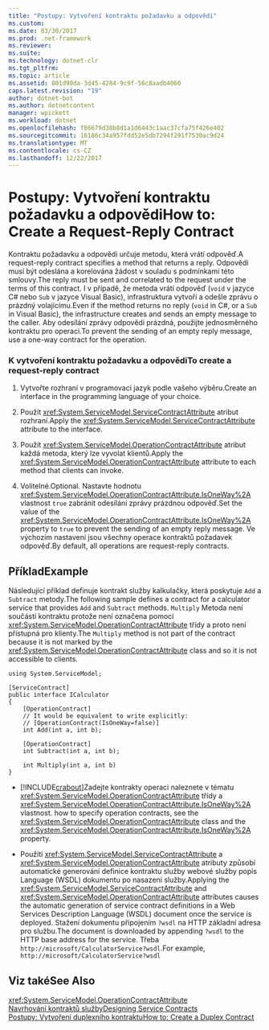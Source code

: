 ```yaml
---
title: "Postupy: Vytvoření kontraktu požadavku a odpovědi"
ms.custom: 
ms.date: 03/30/2017
ms.prod: .net-framework
ms.reviewer: 
ms.suite: 
ms.technology: dotnet-clr
ms.tgt_pltfrm: 
ms.topic: article
ms.assetid: 801d90da-3d45-4284-9c9f-56c8aadb4060
caps.latest.revision: "19"
author: dotnet-bot
ms.author: dotnetcontent
manager: wpickett
ms.workload: dotnet
ms.openlocfilehash: f86679d38b8d1a1d6443c1aac37cfa75f426e402
ms.sourcegitcommit: 16186c34a957fdd52e5db7294f291f7530ac9d24
ms.translationtype: MT
ms.contentlocale: cs-CZ
ms.lasthandoff: 12/22/2017
---
```

# <a name="how-to-create-a-request-reply-contract"></a><span data-ttu-id="0eee8-102">Postupy: Vytvoření kontraktu požadavku a odpovědi</span><span class="sxs-lookup"><span data-stu-id="0eee8-102">How to: Create a Request-Reply Contract</span></span>
<span data-ttu-id="0eee8-103">Kontraktu požadavku a odpovědi určuje metodu, která vrátí odpověď.</span><span class="sxs-lookup"><span data-stu-id="0eee8-103">A request-reply contract specifies a method that returns a reply.</span></span> <span data-ttu-id="0eee8-104">Odpovědi musí být odeslána a korelována žádost v souladu s podmínkami této smlouvy.</span><span class="sxs-lookup"><span data-stu-id="0eee8-104">The reply must be sent and correlated to the request under the terms of this contract.</span></span> <span data-ttu-id="0eee8-105">I v případě, že metoda vrátí odpověď (`void` v jazyce C# nebo `Sub` v jazyce Visual Basic), infrastruktura vytvoří a odešle zprávu o prázdný volajícímu.</span><span class="sxs-lookup"><span data-stu-id="0eee8-105">Even if the method returns no reply (`void` in C#, or a `Sub` in Visual Basic), the infrastructure creates and sends an empty message to the caller.</span></span> <span data-ttu-id="0eee8-106">Aby odesílání zprávy odpovědi prázdná, použijte jednosměrného kontraktu pro operaci.</span><span class="sxs-lookup"><span data-stu-id="0eee8-106">To prevent the sending of an empty reply message, use a one-way contract for the operation.</span></span>  
  
### <a name="to-create-a-request-reply-contract"></a><span data-ttu-id="0eee8-107">K vytvoření kontraktu požadavku a odpovědi</span><span class="sxs-lookup"><span data-stu-id="0eee8-107">To create a request-reply contract</span></span>  
  
1.  <span data-ttu-id="0eee8-108">Vytvořte rozhraní v programovací jazyk podle vašeho výběru.</span><span class="sxs-lookup"><span data-stu-id="0eee8-108">Create an interface in the programming language of your choice.</span></span>  
  
2.  <span data-ttu-id="0eee8-109">Použít <xref:System.ServiceModel.ServiceContractAttribute> atribut rozhraní.</span><span class="sxs-lookup"><span data-stu-id="0eee8-109">Apply the <xref:System.ServiceModel.ServiceContractAttribute> attribute to the interface.</span></span>  
  
3.  <span data-ttu-id="0eee8-110">Použít <xref:System.ServiceModel.OperationContractAttribute> atribut každá metoda, který lze vyvolat klientů.</span><span class="sxs-lookup"><span data-stu-id="0eee8-110">Apply the <xref:System.ServiceModel.OperationContractAttribute> attribute to each method that clients can invoke.</span></span>  
  
4.  <span data-ttu-id="0eee8-111">Volitelné.</span><span class="sxs-lookup"><span data-stu-id="0eee8-111">Optional.</span></span> <span data-ttu-id="0eee8-112">Nastavte hodnotu <xref:System.ServiceModel.OperationContractAttribute.IsOneWay%2A> vlastnost `true` zabránit odesílání zprávy prázdnou odpověď.</span><span class="sxs-lookup"><span data-stu-id="0eee8-112">Set the value of the <xref:System.ServiceModel.OperationContractAttribute.IsOneWay%2A> property to `true` to prevent the sending of an empty reply message.</span></span> <span data-ttu-id="0eee8-113">Ve výchozím nastavení jsou všechny operace kontraktů požadavek odpověď.</span><span class="sxs-lookup"><span data-stu-id="0eee8-113">By default, all operations are request-reply contracts.</span></span>  
  
## <a name="example"></a><span data-ttu-id="0eee8-114">Příklad</span><span class="sxs-lookup"><span data-stu-id="0eee8-114">Example</span></span>  
 <span data-ttu-id="0eee8-115">Následující příklad definuje kontrakt služby kalkulačky, která poskytuje `Add` a `Subtract` metody.</span><span class="sxs-lookup"><span data-stu-id="0eee8-115">The following sample defines a contract for a calculator service that provides `Add` and `Subtract` methods.</span></span> <span data-ttu-id="0eee8-116">`Multiply` Metoda není součástí kontraktu protože není označena pomocí <xref:System.ServiceModel.OperationContractAttribute> třídy a proto není přístupná pro klienty.</span><span class="sxs-lookup"><span data-stu-id="0eee8-116">The `Multiply` method is not part of the contract because it is not marked by the <xref:System.ServiceModel.OperationContractAttribute> class and so it is not accessible to clients.</span></span>  
  
```
using System.ServiceModel;

[ServiceContract]
public interface ICalculator
{
    [OperationContract]
    // It would be equivalent to write explicitly:
    // [OperationContract(IsOneWay=false)]
    int Add(int a, int b);
    
    [OperationContract]
    int Subtract(int a, int b);
    
    int Multiply(int a, int b)
}
```
  
-   [!INCLUDE[crabout](../../../../includes/crabout-md.md)]<span data-ttu-id="0eee8-117">Zadejte kontrakty operaci naleznete v tématu <xref:System.ServiceModel.OperationContractAttribute> třídy a <xref:System.ServiceModel.OperationContractAttribute.IsOneWay%2A> vlastnost.</span><span class="sxs-lookup"><span data-stu-id="0eee8-117"> how to specify operation contracts, see the <xref:System.ServiceModel.OperationContractAttribute> class and the <xref:System.ServiceModel.OperationContractAttribute.IsOneWay%2A> property.</span></span>  
  
-   <span data-ttu-id="0eee8-118">Použití <xref:System.ServiceModel.ServiceContractAttribute> a <xref:System.ServiceModel.OperationContractAttribute> atributy způsobí automatické generování definice kontraktu služby webové služby popis Language (WSDL) dokumentu po nasazení služby.</span><span class="sxs-lookup"><span data-stu-id="0eee8-118">Applying the <xref:System.ServiceModel.ServiceContractAttribute> and <xref:System.ServiceModel.OperationContractAttribute> attributes causes the automatic generation of service contract definitions in a Web Services Description Language (WSDL) document once the service is deployed.</span></span> <span data-ttu-id="0eee8-119">Stažení dokumentu připojením `?wsdl` na HTTP základní adresa pro službu.</span><span class="sxs-lookup"><span data-stu-id="0eee8-119">The document is downloaded by appending `?wsdl` to the HTTP base address for the service.</span></span> <span data-ttu-id="0eee8-120">Třeba `http://microsoft/CalculatorService?wsdl`.</span><span class="sxs-lookup"><span data-stu-id="0eee8-120">For example, `http://microsoft/CalculatorService?wsdl`</span></span>  
  
## <a name="see-also"></a><span data-ttu-id="0eee8-121">Viz také</span><span class="sxs-lookup"><span data-stu-id="0eee8-121">See Also</span></span>  
 <xref:System.ServiceModel.OperationContractAttribute>  
 [<span data-ttu-id="0eee8-122">Navrhování kontraktů služby</span><span class="sxs-lookup"><span data-stu-id="0eee8-122">Designing Service Contracts</span></span>](../../../../docs/framework/wcf/designing-service-contracts.md)  
 [<span data-ttu-id="0eee8-123">Postupy: Vytvoření duplexního kontraktu</span><span class="sxs-lookup"><span data-stu-id="0eee8-123">How to: Create a Duplex Contract</span></span>](../../../../docs/framework/wcf/feature-details/how-to-create-a-duplex-contract.md)
